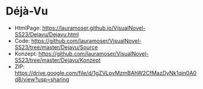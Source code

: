 # Déjà-Vu
- HtmlPage: https://lauramoser.github.io/VisualNovel-SS23/Dejavu/Dejavu.html
- Code: https://github.com/lauramoser/VisualNovel-SS23/tree/master/Dejavu/Source
- Konzept: https://github.com/lauramoser/VisualNovel-SS23/tree/master/Dejavu/Konzept
- ZIP: https://drive.google.com/file/d/1gZVLpvMzmBAhW2CfMazDyNk1qin0A0d8/view?usp=sharing

